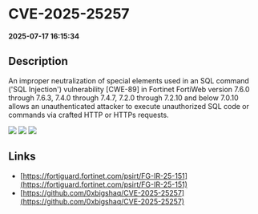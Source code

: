 # CVE-2025-25257

**2025-07-17 16:15:34**

## Description
An improper neutralization of special elements used in an SQL command ('SQL Injection') vulnerability [CWE-89] in Fortinet FortiWeb version 7.6.0 through 7.6.3, 7.4.0 through 7.4.7, 7.2.0 through 7.2.10 and below 7.0.10 allows an unauthenticated attacker to execute unauthorized SQL code or commands via crafted HTTP or HTTPs requests.

![](https://img.shields.io/static/v1?label=Score&message=9.8&color=red)
![](https://img.shields.io/static/v1?label=Severity&message=CRITICAL&color=red)
![](https://img.shields.io/static/v1?label=CWE&message=SQL&color=green)

## Links
- [https://fortiguard.fortinet.com/psirt/FG-IR-25-151](https://fortiguard.fortinet.com/psirt/FG-IR-25-151)
- [https://github.com/0xbigshaq/CVE-2025-25257](https://github.com/0xbigshaq/CVE-2025-25257)
